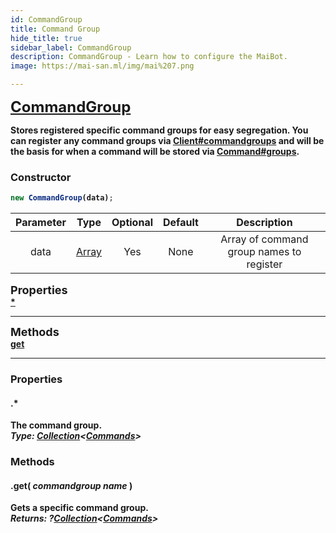 ```yaml
---
id: CommandGroup
title: Command Group
hide_title: true
sidebar_label: CommandGroup
description: CommandGroup - Learn how to configure the MaiBot.
image: https://mai-san.ml/img/mai%207.png

---
```



<b> <font size='5'> [CommandGroup](https://github.com/maisans-maid/Mai/tree/master/struct/CommandGroup.js) </font>

Stores registered specific command groups for easy segregation. You can register any command groups via [Client#commandgroups](Client.md#Constructor) and will be the basis for when a command will be stored via [Command#groups](Command%20Manager.md#Constructor).

### Constructor

```js
new CommandGroup(data);
```
| Parameter | Type | Optional | Default | Description |
|:-:|:-:|:-:|:-:|:-:|
| data| [Array](https://developer.mozilla.org/en-US/docs/Web/JavaScript/Reference/Global_Objects/Array) | Yes | None | Array of command group names to register|

<font size=4><b>Properties<b></font></br>
[*](#*)
***

<font size=4><b>Methods<b></font></br>
[get](#.get%28%20*commandgroup%20name*%20%29)
***

### Properties
#### .*
The command group.</br>
*Type: [Collection](https://discord.js.org/#/docs/collection/master/class/Collection)<[Commands](Command%20Group.md)>*

### Methods

#### .get( *commandgroup name* )
Gets a specific command group. </br>
*Returns: ?[Collection](https://discord.js.org/#/docs/collection/master/class/Collectionr)<[Commands](Command%20Group.md)>*
